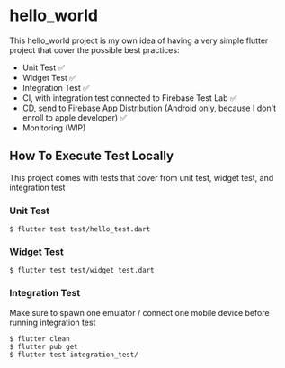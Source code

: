 # hello_world

This hello_world project is my own idea of having a very simple flutter project that cover the possible best practices:
- Unit Test :white_check_mark:
- Widget Test :white_check_mark:
- Integration Test :white_check_mark:
- CI, with integration test connected to Firebase Test Lab :white_check_mark:
- CD, send to Firebase App Distribution (Android only, because I don't enroll to apple developer) :white_check_mark:
- Monitoring (WIP)

## How To Execute Test Locally

This project comes with tests that cover from unit test, widget test, and integration test

### Unit Test

```
$ flutter test test/hello_test.dart
```

### Widget Test

```
$ flutter test test/widget_test.dart
```

### Integration Test
Make sure to spawn one emulator / connect one mobile device before running integration test

```
$ flutter clean
$ flutter pub get
$ flutter test integration_test/
```
